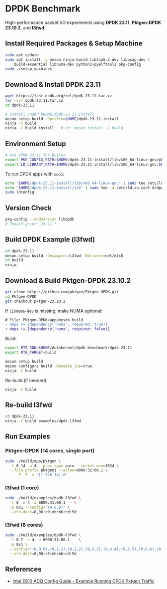 # DPDK Benchmark

High-performance packet I/O experiments using **DPDK 23.11**, **Pktgen-DPDK 23.10.2**, and **l3fwd**.

## Install Required Packages & Setup Machine
```bash
sudo apt update
sudo apt install -y meson ninja-build liblua5.3-dev libpcap-dev \
    build-essential libnuma-dev python3-pyelftools pkg-config
sudo ./setup_machines
```

## Download & Install DPDK 23.11
```bash
wget https://fast.dpdk.org/rel/dpdk-23.11.tar.xz
tar -xvf dpdk-23.11.tar.xz
cd dpdk-23.11

# Install under $HOME/dpdk-23.11-install
meson setup build -Dprefix=$HOME/dpdk-23.11-install
ninja -C build
ninja -C build install   # or: meson install -C build
```

## Environment Setup
```bash
# Use DPDK 23.11 for builds
export PKG_CONFIG_PATH=$HOME/dpdk-23.11-install/lib/x86_64-linux-gnu/pkgconfig:$HOME/dpdk-23.11-install/lib/pkgconfig:$PKG_CONFIG_PATH
export LD_LIBRARY_PATH=$HOME/dpdk-23.11-install/lib/x86_64-linux-gnu:$HOME/dpdk-23.11-install/lib:$LD_LIBRARY_PATH
```

To run DPDK apps with `sudo`:
```bash
echo "$HOME/dpdk-23.11-install/lib/x86_64-linux-gnu" | sudo tee /etc/ld.so.conf.d/dpdk.conf
echo "$HOME/dpdk-23.11-install/lib" | sudo tee -a /etc/ld.so.conf.d/dpdk.conf
sudo ldconfig
```

## Version Check
```bash
pkg-config --modversion libdpdk
# Should print: 23.11.*
```

## Build DPDK Example (l3fwd)
```bash
cd dpdk-23.11
meson setup build -Dexamples=l3fwd -Ddrivers=net/mlx5
cd build
ninja
```

## Download & Build Pktgen-DPDK 23.10.2
```bash
git clone https://github.com/pktgen/Pktgen-DPDK.git
cd Pktgen-DPDK
git checkout pktgen-23.10.2
```

If `libnuma-dev` is missing, make NUMA optional:
```diff
# File: Pktgen-DPDK/app/meson.build
- deps += [dependency('numa', required: true)]
+ deps += [dependency('numa', required: false)]
```

Build:
```bash
export RTE_SDK=$HOME/Autokernel/dpdk-benchmark/dpdk-23.11
export RTE_TARGET=build

meson setup build
meson configure build -Denable_lua=true
ninja -C build
```

Re-build (if needed):
```bash
ninja -C build
```

## Re-build l3fwd
```bash
cd dpdk-23.11
ninja -C build examples/dpdk-l3fwd
```

## Run Examples

### Pktgen-DPDK (14 cores, single port)
```bash
sudo ./build/app/pktgen \
  -l 0-14 -n 4 --proc-type auto --socket-mem=1024 \
  --file-prefix pktgen1 --allow=0000:31:00.1 \
  -- -P -T -m "[1-7:8-14].0"
```

### l3fwd (1 core)
```bash
sudo ./build/examples/dpdk-l3fwd \
  -l 0 -n 4 -a 0000:31:00.1 -- \
  -p 0x1 --config="(0,0,0)" \
  --eth-dest=0,08:c0:eb:b6:cd:5d
```

### l3fwd (8 cores)
```bash
sudo ./build/examples/dpdk-l3fwd \
  -l 0-7 -n 4 -a 0000:31:00.1 -- \
  -p 0x1 \
  --config="(0,0,0),(0,1,1),(0,2,2),(0,3,3),(0,4,4),(0,5,5),(0,6,6),(0,7,7)" \
  --eth-dest=0,08:c0:eb:b6:cd:5d
```

## References
- [Intel E810 ADQ Config Guide - Example Running DPDK Pktgen Traffic](https://edc.intel.com/content/www/us/en/design/products/ethernet/appnote-e810-adq-config-guide/example-running-dpdk-pktgen-traffic/)
